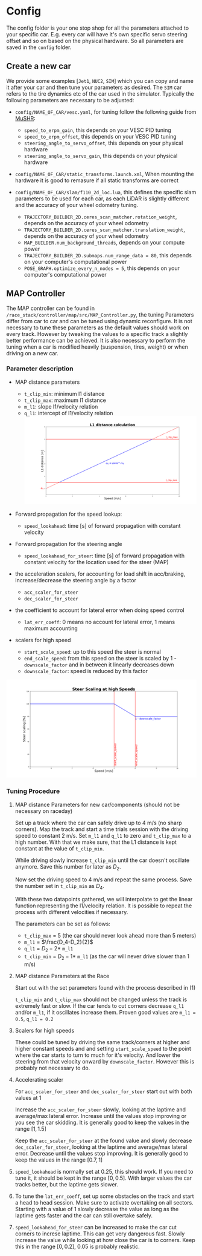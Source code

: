 # Config
The config folder is your one stop shop for all the parameters attached to your specific car. E.g. every car will have it's own specific servo steering offset and so on based on the physical hardware. So all parameters are saved in the `config` folder.

## Create a new car
We provide some examples [`Jet1`, `NUC2`, `SIM`] which you can copy and name it after your car and then tune your parameters as desired. The `SIM` car refers to the tire dynamics etc of the car used in the simulator. Typically the following parameters are necessary to be adjusted:
- `config/NAME_OF_CAR/vesc.yaml`, for tuning follow the following guide from [MuSHR](https://mushr.io/tutorials/tuning/):
  - `speed_to_erpm_gain`, this depends on your VESC PID tuning
  - `speed_to_erpm_offset`, this depends on your VESC PID tuning
  - `steering_angle_to_servo_offset`, this depends on your physical hardware
  - `steering_angle_to_servo_gain`, this depends on your physical hardware

- `config/NAME_OF_CAR/static_transforms.launch.xml`, When mounting the hardware it is good to remasure if all static transforms are correct 
- `config/NAME_OF_CAR/slam/f110_2d_loc.lua`, this defines the specific slam parameters to be used for each car, as each LiDAR is slightly different and the accuracy of your wheel odometry tuning.
  - `TRAJECTORY_BUILDER_2D.ceres_scan_matcher.rotation_weight`, depends on the accuracy of your wheel odometry
  - `TRAJECTORY_BUILDER_2D.ceres_scan_matcher.translation_weight`, depends on the accuracy of your wheel odometry
  - `MAP_BUILDER.num_background_threads`, depends on your compute power
  - `TRAJECTORY_BUILDER_2D.submaps.num_range_data = 80`, this depends on your computer's computational power
  - `POSE_GRAPH.optimize_every_n_nodes = 5`, this depends on your computer's computational power

## MAP Controller 
The MAP controller can be found in `/race_stack/controller/map/src/MAP_Controller.py`, the tuning Parameters differ from car to car and can be tuned using dynamic reconfigure. It is not necessary to tune these parameters as the default values should work on every track. However by tweaking the values to a specific track a slightly better performance can be achieved. It is also necessary to perform the tuning when a car is modified heavily (suspension, tires, weight) or when driving on a new car.
### Parameter description

  - MAP distance parameters
    - `t_clip_min`: minimum l1 distance
    - `t_clip_max`: maximum l1 distance
    - `m_l1`: slope l1/velocity relation 
    - `q_l1`: intercept of l1/velocity relation
   ![MAP distance Parameters](../checklists/img/l1_dist.png)

  - Forward propagation for the speed lookup:
    - `speed_lookahead`: time [s] of forward propagation with constant velocity 
  - Forward propagation for the steering angle
    - `speed_lookahead_for_steer`: time [s] of forward propagation with constant velocity for the location used for the steer (MAP)
  - the acceleration scalers, for accounting for load shift in acc/braking, increase/decrease the steering angle by a factor
    - `acc_scaler_for_steer`
    - `dec_scaler_for_steer`
  
  - the coefficient to account for lateral error when doing speed control 
    - `lat_err_coeff`: 0 means no account for lateral error, 1 means maximum accounting
  - scalers for high speed
    - `start_scale_speed`: up to this speed the steer is normal
    - `end_scale_speed`: from this speed on the steer is scaled by 1 - `downscale_factor` and in between it linearly decreases down
    - `downscale_factor`: speed is reduced by this factor
  
![High Speed Steer-Scaling](../checklists/img/speed_scaling.png)

 ### Tuning Procedure
1. MAP distance Parameters for new car/components (should not be necessary on raceday)
   
    Set up a track where the car can safely drive up to $4$ m/s (no sharp corners). Map the track and start a time trials session with the driving speed to constant $2$ m/s. Set `m_l1` and `q_l1` to zero and `t_clip_max` to a high number. With that we make sure, that the L1 distance is kept constant at the value of `t_clip_min`. 

    While driving slowly increase `t_clip_min` until the car doesn't oscillate anymore. Save this number for later as $D_2$.

    Now set the driving speed to $4$ m/s and repeat the same process. Save the number set in `t_clip_min` as $D_4$.

    With these two datapoints gathered, we will interpolate to get the linear function representing the l1/velocity relation. It is possible to repeat the process with different velocities if necessary. 

    The parameters can be set as follows: 

   - `t_clip_max` = $5$ (the car should never look ahead more than 5 meters)
   - `m_l1` = $\frac{D_4-D_2}{2}$
   - `q_l1` = $D_2 - 2*$ `m_l1`
   - `t_clip_min` = $D_2 - 1*$ `m_l1` (as the car will never drive slower than 1 m/s)

2. MAP distance Parameters at the Race
   
    Start out with the set parameters found with the process described in (1)

    `t_clip_min` and `t_clip_max` should not be changed unless the track is extremely fast or slow.
    If the car tends to cut corners decrease `q_l1` and/or `m_l1`, if it oscillates increase them. 
    Proven good values are `m_l1 = 0.5`, `q_l1 = 0.2`

3. Scalers for high speeds
  
    These could be tuned by driving the same track/corners at higher and higher constant speeds and and setting `start_scale_speed` to the point where the car starts to turn to much for it's velocity. And lower the steering from that velocity onward by `downscale_factor`. However this is probably not necessary to do.

4. Accelerating scaler
   
    For `acc_scaler_for_steer` and `dec_scaler_for_steer` start out with both values at $1$

    Increase the `acc_scaler_for_steer` slowly, looking at the laptime and average/max lateral error. Increase until the values stop improving or you see the car skidding. It is generally good to keep the values in the range $[1,1.5]$

    Keep the `acc_scaler_for_steer` at the found value and slowly decrease `dec_scaler_for_steer`, looking at the laptime and average/max lateral error. Decrease until the values stop improving. It is generally good to keep the values in the range $[0.7,1]$

5. `speed_lookahead` is normally set at $0.25$, this should work. If you need to tune it, it should be kept in the range $[0,0.5]$. With larger values the car tracks better, but the laptime gets slower.
   
6.  To tune the  `lat_err_coeff`, set up some obstacles on the track and start a head to head session. Make sure to activate overtaking on all sectors. Starting with a value of 1 slowly decrease the value as long as the laptime gets faster and the car can still overtake safely.
7.  `speed_lookahead_for_steer` can be increased to make the car cut corners to increse laptime. This can get very dangerous fast. Slowly increase the value while looking at how close the car is to corners. Keep this in the range $[0,0.2]$, $0.05$ is probably realistic.

